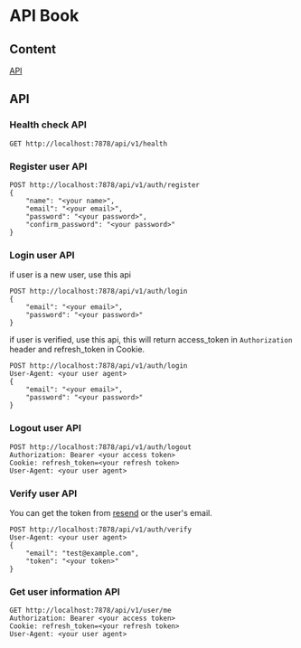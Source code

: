 # API Book

## Content

[API](#api)

## API

### Health check API

```
GET http://localhost:7878/api/v1/health
```

### Register user API

```
POST http://localhost:7878/api/v1/auth/register
{
    "name": "<your name>",
    "email": "<your email>",
    "password": "<your password>",
    "confirm_password": "<your password>"
}
```

### Login user API

if user is a new user, use this api

```
POST http://localhost:7878/api/v1/auth/login
{
    "email": "<your email>",
    "password": "<your password>"
}
```

if user is verified, use this api, this will return access_token in `Authorization` header and refresh_token in Cookie.

```
POST http://localhost:7878/api/v1/auth/login
User-Agent: <your user agent>
{
    "email": "<your email>",
    "password": "<your password>"
}
```

### Logout user API

```
POST http://localhost:7878/api/v1/auth/logout
Authorization: Bearer <your access token>
Cookie: refresh_token=<your refresh token>
User-Agent: <your user agent>
```

### Verify user API

You can get the token from [resend](https://resend.com/emails) or the user's email.
```
POST http://localhost:7878/api/v1/auth/verify
User-Agent: <your user agent>
{
    "email": "test@example.com",
    "token": "<your token>"
}
```

### Get user information API

```
GET http://localhost:7878/api/v1/user/me
Authorization: Bearer <your access token>
Cookie: refresh_token=<your refresh token>
User-Agent: <your user agent>
```

